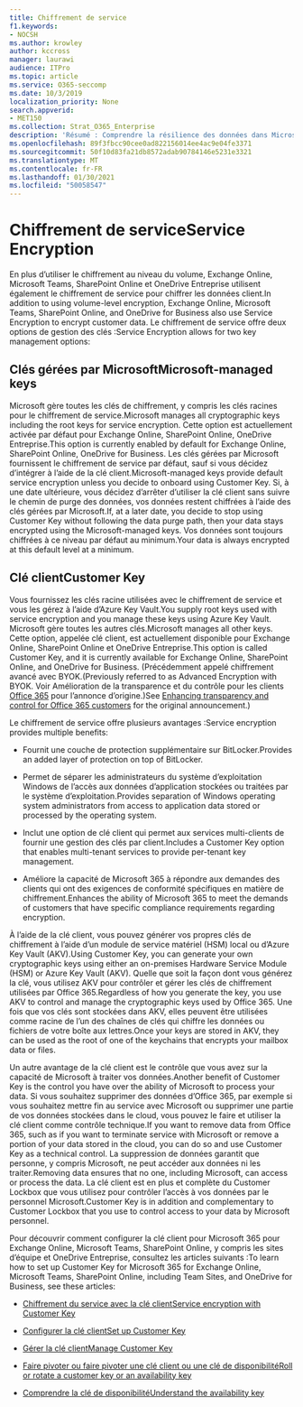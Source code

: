 ```yaml
---
title: Chiffrement de service
f1.keywords:
- NOCSH
ms.author: krowley
author: kccross
manager: laurawi
audience: ITPro
ms.topic: article
ms.service: O365-seccomp
ms.date: 10/3/2019
localization_priority: None
search.appverid:
- MET150
ms.collection: Strat_O365_Enterprise
description: 'Résumé : Comprendre la résilience des données dans Microsoft Office 365.'
ms.openlocfilehash: 89f3fbcc90cee0ad822156014ee4ac9e04fe3371
ms.sourcegitcommit: 50f10d83fa21db8572adab90784146e5231e3321
ms.translationtype: MT
ms.contentlocale: fr-FR
ms.lasthandoff: 01/30/2021
ms.locfileid: "50058547"
---
```

# <a name="service-encryption"></a><span data-ttu-id="7d21f-103">Chiffrement de service</span><span class="sxs-lookup"><span data-stu-id="7d21f-103">Service Encryption</span></span>

<span data-ttu-id="7d21f-104">En plus d’utiliser le chiffrement au niveau du volume, Exchange Online, Microsoft Teams, SharePoint Online et OneDrive Entreprise utilisent également le chiffrement de service pour chiffrer les données client.</span><span class="sxs-lookup"><span data-stu-id="7d21f-104">In addition to using volume-level encryption, Exchange Online, Microsoft Teams, SharePoint Online, and OneDrive for Business also use Service Encryption to encrypt customer data.</span></span> <span data-ttu-id="7d21f-105">Le chiffrement de service offre deux options de gestion des clés :</span><span class="sxs-lookup"><span data-stu-id="7d21f-105">Service Encryption allows for two key management options:</span></span>

## <a name="microsoft-managed-keys"></a><span data-ttu-id="7d21f-106">Clés gérées par Microsoft</span><span class="sxs-lookup"><span data-stu-id="7d21f-106">Microsoft-managed keys</span></span>
<span data-ttu-id="7d21f-107">Microsoft gère toutes les clés de chiffrement, y compris les clés racines pour le chiffrement de service.</span><span class="sxs-lookup"><span data-stu-id="7d21f-107">Microsoft manages all cryptographic keys including the root keys for service encryption.</span></span> <span data-ttu-id="7d21f-108">Cette option est actuellement activée par défaut pour Exchange Online, SharePoint Online, OneDrive Entreprise.</span><span class="sxs-lookup"><span data-stu-id="7d21f-108">This option is currently enabled by default for Exchange Online, SharePoint Online, OneDrive for Business.</span></span> <span data-ttu-id="7d21f-109">Les clés gérées par Microsoft fournissent le chiffrement de service par défaut, sauf si vous décidez d’intégrer à l’aide de la clé client.</span><span class="sxs-lookup"><span data-stu-id="7d21f-109">Microsoft-managed keys provide default service encryption unless you decide to onboard using Customer Key.</span></span> <span data-ttu-id="7d21f-110">Si, à une date ultérieure, vous décidez d’arrêter d’utiliser la clé client sans suivre le chemin de purge des données, vos données restent chiffrées à l’aide des clés gérées par Microsoft.</span><span class="sxs-lookup"><span data-stu-id="7d21f-110">If, at a later date, you decide to stop using Customer Key without following the data purge path, then your data stays encrypted using the Microsoft-managed keys.</span></span> <span data-ttu-id="7d21f-111">Vos données sont toujours chiffrées à ce niveau par défaut au minimum.</span><span class="sxs-lookup"><span data-stu-id="7d21f-111">Your data is always encrypted at this default level at a minimum.</span></span> 

## <a name="customer-key"></a><span data-ttu-id="7d21f-112">Clé client</span><span class="sxs-lookup"><span data-stu-id="7d21f-112">Customer Key</span></span>
<span data-ttu-id="7d21f-113">Vous fournissez les clés racine utilisées avec le chiffrement de service et vous les gérez à l’aide d’Azure Key Vault.</span><span class="sxs-lookup"><span data-stu-id="7d21f-113">You supply root keys used with service encryption and you manage these keys using Azure Key Vault.</span></span> <span data-ttu-id="7d21f-114">Microsoft gère toutes les autres clés.</span><span class="sxs-lookup"><span data-stu-id="7d21f-114">Microsoft manages all other keys.</span></span> <span data-ttu-id="7d21f-115">Cette option, appelée clé client, est actuellement disponible pour Exchange Online, SharePoint Online et OneDrive Entreprise.</span><span class="sxs-lookup"><span data-stu-id="7d21f-115">This option is called Customer Key, and it is currently available for Exchange Online, SharePoint Online, and OneDrive for Business.</span></span> <span data-ttu-id="7d21f-116">(Précédemment appelé chiffrement avancé avec BYOK.</span><span class="sxs-lookup"><span data-stu-id="7d21f-116">(Previously referred to as Advanced Encryption with BYOK.</span></span> <span data-ttu-id="7d21f-117">Voir Amélioration de la transparence et du contrôle pour les clients [Office 365](https://blogs.office.com/2015/04/21/enhancing-transparency-and-control-for-office-365-customers/) pour l’annonce d’origine.)</span><span class="sxs-lookup"><span data-stu-id="7d21f-117">See [Enhancing transparency and control for Office 365 customers](https://blogs.office.com/2015/04/21/enhancing-transparency-and-control-for-office-365-customers/) for the original announcement.)</span></span>

<span data-ttu-id="7d21f-118">Le chiffrement de service offre plusieurs avantages :</span><span class="sxs-lookup"><span data-stu-id="7d21f-118">Service encryption provides multiple benefits:</span></span>

- <span data-ttu-id="7d21f-119">Fournit une couche de protection supplémentaire sur BitLocker.</span><span class="sxs-lookup"><span data-stu-id="7d21f-119">Provides an added layer of protection on top of BitLocker.</span></span>

- <span data-ttu-id="7d21f-120">Permet de séparer les administrateurs du système d’exploitation Windows de l’accès aux données d’application stockées ou traitées par le système d’exploitation.</span><span class="sxs-lookup"><span data-stu-id="7d21f-120">Provides separation of Windows operating system administrators from access to application data stored or processed by the operating system.</span></span>

- <span data-ttu-id="7d21f-121">Inclut une option de clé client qui permet aux services multi-clients de fournir une gestion des clés par client.</span><span class="sxs-lookup"><span data-stu-id="7d21f-121">Includes a Customer Key option that enables multi-tenant services to provide per-tenant key management.</span></span>

- <span data-ttu-id="7d21f-122">Améliore la capacité de Microsoft 365 à répondre aux demandes des clients qui ont des exigences de conformité spécifiques en matière de chiffrement.</span><span class="sxs-lookup"><span data-stu-id="7d21f-122">Enhances the ability of Microsoft 365 to meet the demands of customers that have specific compliance requirements regarding encryption.</span></span>

<span data-ttu-id="7d21f-123">À l’aide de la clé client, vous pouvez générer vos propres clés de chiffrement à l’aide d’un module de service matériel (HSM) local ou d’Azure Key Vault (AKV).</span><span class="sxs-lookup"><span data-stu-id="7d21f-123">Using Customer Key, you can generate your own cryptographic keys using either an on-premises Hardware Service Module (HSM) or Azure Key Vault (AKV).</span></span> <span data-ttu-id="7d21f-124">Quelle que soit la façon dont vous générez la clé, vous utilisez AKV pour contrôler et gérer les clés de chiffrement utilisées par Office 365.</span><span class="sxs-lookup"><span data-stu-id="7d21f-124">Regardless of how you generate the key, you use AKV to control and manage the cryptographic keys used by Office 365.</span></span> <span data-ttu-id="7d21f-125">Une fois que vos clés sont stockées dans AKV, elles peuvent être utilisées comme racine de l’un des chaînes de clés qui chiffre les données ou fichiers de votre boîte aux lettres.</span><span class="sxs-lookup"><span data-stu-id="7d21f-125">Once your keys are stored in AKV, they can be used as the root of one of the keychains that encrypts your mailbox data or files.</span></span>

<span data-ttu-id="7d21f-126">Un autre avantage de la clé client est le contrôle que vous avez sur la capacité de Microsoft à traiter vos données.</span><span class="sxs-lookup"><span data-stu-id="7d21f-126">Another benefit of Customer Key is the control you have over the ability of Microsoft to process your data.</span></span> <span data-ttu-id="7d21f-127">Si vous souhaitez supprimer des données d’Office 365, par exemple si vous souhaitez mettre fin au service avec Microsoft ou supprimer une partie de vos données stockées dans le cloud, vous pouvez le faire et utiliser la clé client comme contrôle technique.</span><span class="sxs-lookup"><span data-stu-id="7d21f-127">If you want to remove data from Office 365, such as if you want to terminate service with Microsoft or remove a portion of your data stored in the cloud, you can do so and use Customer Key as a technical control.</span></span> <span data-ttu-id="7d21f-128">La suppression de données garantit que personne, y compris Microsoft, ne peut accéder aux données ni les traiter.</span><span class="sxs-lookup"><span data-stu-id="7d21f-128">Removing data ensures that no one, including Microsoft, can access or process the data.</span></span> <span data-ttu-id="7d21f-129">La clé client est en plus et complète du Customer Lockbox que vous utilisez pour contrôler l’accès à vos données par le personnel Microsoft.</span><span class="sxs-lookup"><span data-stu-id="7d21f-129">Customer Key is in addition and complementary to Customer Lockbox that you use to control access to your data by Microsoft personnel.</span></span>

<span data-ttu-id="7d21f-130">Pour découvrir comment configurer la clé client pour Microsoft 365 pour Exchange Online, Microsoft Teams, SharePoint Online, y compris les sites d’équipe et OneDrive Entreprise, consultez les articles suivants :</span><span class="sxs-lookup"><span data-stu-id="7d21f-130">To learn how to set up Customer Key for Microsoft 365 for Exchange Online, Microsoft Teams, SharePoint Online, including Team Sites, and OneDrive for Business, see these articles:</span></span>

- [<span data-ttu-id="7d21f-131">Chiffrement du service avec la clé client</span><span class="sxs-lookup"><span data-stu-id="7d21f-131">Service encryption with Customer Key</span></span>](customer-key-overview.md)

- [<span data-ttu-id="7d21f-132">Configurer la clé client</span><span class="sxs-lookup"><span data-stu-id="7d21f-132">Set up Customer Key</span></span>](customer-key-set-up.md)

- [<span data-ttu-id="7d21f-133">Gérer la clé client</span><span class="sxs-lookup"><span data-stu-id="7d21f-133">Manage Customer Key</span></span>](customer-key-manage.md)

- [<span data-ttu-id="7d21f-134">Faire pivoter ou faire pivoter une clé client ou une clé de disponibilité</span><span class="sxs-lookup"><span data-stu-id="7d21f-134">Roll or rotate a customer key or an availability key</span></span>](customer-key-availability-key-roll.md)

- [<span data-ttu-id="7d21f-135">Comprendre la clé de disponibilité</span><span class="sxs-lookup"><span data-stu-id="7d21f-135">Understand the availability key</span></span>](customer-key-availability-key-understand.md)
